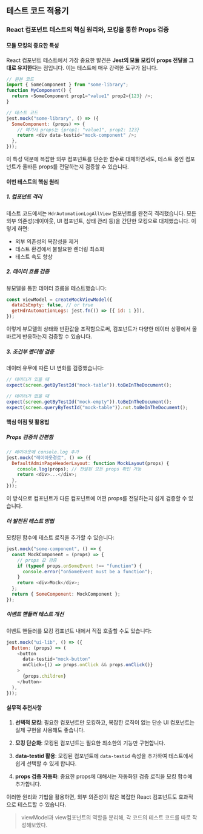 ## 테스트 코드 적용기

### React 컴포넌트 테스트의 핵심 원리와, 모킹을 통한 Props 검증

#### 모듈 모킹의 중요한 특성

React 컴포넌트 테스트에서 가장 중요한 발견은 **Jest의 모듈 모킹이 props 전달을 그대로 유지한다**는 점입니다. 이는 테스트에 매우 강력한 도구가 됩니다.

```javascript
// 원본 코드
import { SomeComponent } from "some-library";
function MyComponent() {
  return <SomeComponent prop1="value1" prop2={123} />;
}

// 테스트 코드
jest.mock("some-library", () => ({
  SomeComponent: (props) => {
    // 여기서 props는 {prop1: "value1", prop2: 123}
    return <div data-testid="mock-component" />;
  },
}));
```

이 특성 덕분에 복잡한 외부 컴포넌트를 단순한 함수로 대체하면서도, 테스트 중인 컴포넌트가 올바른 props를 전달하는지 검증할 수 있습니다.

#### 이번 테스트의 핵심 원리

##### 1. 컴포넌트 격리

테스트 코드에서는 `HdrAutomationLogAllView` 컴포넌트를 완전히 격리했습니다. 모든 외부 의존성(레이아웃, UI 컴포넌트, 상태 관리 등)을 간단한 모킹으로 대체했습니다. 이렇게 하면:

- 외부 의존성의 복잡성을 제거
- 테스트 환경에서 불필요한 렌더링 최소화
- 테스트 속도 향상

##### 2. 데이터 흐름 검증

뷰모델을 통한 데이터 흐름을 테스트했습니다:

```javascript
const viewModel = createMockViewModel({
  dataIsEmpty: false, // or true
  getHdrAutomationLogs: jest.fn(() => [{ id: 1 }]),
});
```

이렇게 뷰모델의 상태와 반환값을 조작함으로써, 컴포넌트가 다양한 데이터 상황에서 올바르게 반응하는지 검증할 수 있습니다.

##### 3. 조건부 렌더링 검증

데이터 유무에 따른 UI 변화를 검증했습니다:

```javascript
// 데이터가 있을 때
expect(screen.getByTestId("mock-table")).toBeInTheDocument();

// 데이터가 없을 때
expect(screen.getByTestId("mock-empty")).toBeInTheDocument();
expect(screen.queryByTestId("mock-table")).not.toBeInTheDocument();
```

#### 핵심 이점 및 활용법

##### Props 검증의 간편함

```javascript
// 레이아웃에 console.log 추가
jest.mock("레이아웃경로", () => ({
  DefaultAdminPageHeaderLayout: function MockLayout(props) {
    console.log(props); // 전달된 모든 props 확인 가능
    return <div>...</div>;
  },
}));
```

이 방식으로 컴포넌트가 다른 컴포넌트에 어떤 props를 전달하는지 쉽게 검증할 수 있습니다.

##### 더 발전된 테스트 방법

모킹된 함수에 테스트 로직을 추가할 수 있습니다:

```javascript
jest.mock("some-component", () => {
  const MockComponent = (props) => {
    // props 값 검증
    if (typeof props.onSomeEvent !== "function") {
      console.error("onSomeEvent must be a function");
    }
    return <div>Mock</div>;
  };
  return { SomeComponent: MockComponent };
});
```

##### 이벤트 핸들러 테스트 개선

이벤트 핸들러를 모킹 컴포넌트 내에서 직접 호출할 수도 있습니다:

```javascript
jest.mock("ui-lib", () => ({
  Button: (props) => (
    <button
      data-testid="mock-button"
      onClick={() => props.onClick && props.onClick()}
    >
      {props.children}
    </button>
  ),
}));
```

#### 실무적 추천사항

1. **선택적 모킹**: 필요한 컴포넌트만 모킹하고, 복잡한 로직이 없는 단순 UI 컴포넌트는 실제 구현을 사용해도 좋습니다.

2. **모킹 단순화**: 모킹된 컴포넌트는 필요한 최소한의 기능만 구현합니다.

3. **data-testid 활용**: 모킹된 컴포넌트에 `data-testid` 속성을 추가하여 테스트에서 쉽게 선택할 수 있게 합니다.

4. **props 검증 자동화**: 중요한 props에 대해서는 자동화된 검증 로직을 모킹 함수에 추가합니다.

이러한 원리와 기법을 활용하면, 외부 의존성이 많은 복잡한 React 컴포넌트도 효과적으로 테스트할 수 있습니다.

> viewModel과 view컴포넌트의 역할을 분리해, 각 코드의 테스트 코드를 따로 작성해보았다.
